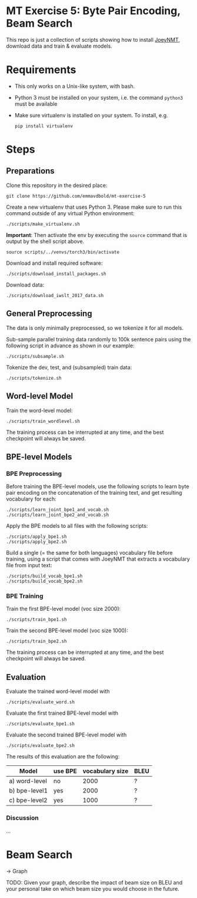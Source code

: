 # MT Exercise 5: Byte Pair Encoding, Beam Search

This repo is just a collection of scripts showing how to install [JoeyNMT](https://github.com/joeynmt/joeynmt), download
data and train & evaluate models.

# Requirements

- This only works on a Unix-like system, with bash.
- Python 3 must be installed on your system, i.e. the command `python3` must be available
- Make sure virtualenv is installed on your system. To install, e.g.

    `pip install virtualenv`

# Steps
## Preparations

Clone this repository in the desired place:

    git clone https://github.com/emmavdbold/mt-exercise-5

Create a new virtualenv that uses Python 3. Please make sure to run this command outside of any virtual Python environment:

    ./scripts/make_virtualenv.sh

**Important**: Then activate the env by executing the `source` command that is output by the shell script above.

    source scripts/../venvs/torch3/bin/activate

Download and install required software:

    ./scripts/download_install_packages.sh

Download data:

    ./scripts/download_iwslt_2017_data.sh

## General Preprocessing

The data is only minimally preprocessed, so we tokenize it for all models.

Sub-sample parallel training data randomly to 100k sentence pairs using the following script in advance as shown in our example:

    ./scripts/subsample.sh

Tokenize the dev, test, and (subsampled) train data:

    ./scripts/tokenize.sh

## Word-level Model
Train the word-level model:

    ./scripts/train_wordlevel.sh

The training process can be interrupted at any time, and the best checkpoint will always be saved.

## BPE-level Models
### BPE Preprocessing
Before training the BPE-level models, use the following scripts to learn byte pair encoding 
on the concatenation of the training text, and get resulting vocabulary for each:

    ./scripts/learn_joint_bpe1_and_vocab.sh
    ./scripts/learn_joint_bpe2_and_vocab.sh

Apply the BPE models to all files with the following scripts:

    ./scripts/apply_bpe1.sh
    ./scripts/apply_bpe2.sh

Build a single (= the same for both languages) vocabulary file before training, 
using a script that comes with JoeyNMT that extracts a vocabulary file from 
input text:

    ./scripts/build_vocab_bpe1.sh
    ./scripts/build_vocab_bpe2.sh


### BPE Training
Train the first BPE-level model (voc size 2000):

    ./scripts/train_bpe1.sh

Train the second BPE-level model (voc size 1000):

    ./scripts/train_bpe2.sh

The training process can be interrupted at any time, and the best checkpoint will always be saved.


## Evaluation
Evaluate the trained word-level model with

    ./scripts/evaluate_word.sh

Evaluate the first trained BPE-level model with

    ./scripts/evaluate_bpe1.sh

Evaluate the second trained BPE-level model with

    ./scripts/evaluate_bpe2.sh


The results of this evaluation are the following:

Model | use BPE | vocabulary size | BLEU |
 --- | --- | --- | --- |
a) word-level | no | 2000 | ? |
b) bpe-level1 | yes | 2000 | ? |
c) bpe-level2 | yes | 1000 | ? |

### Discussion
...


# Beam Search

-> Graph

TODO: Given your graph, describe the impact of beam size on BLEU and your personal take on
which beam size you would choose in the future.



